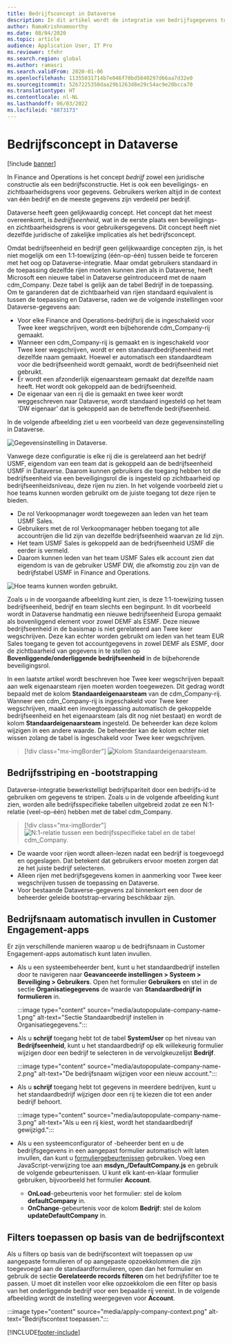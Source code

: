 ```yaml
---
title: Bedrijfsconcept in Dataverse
description: In dit artikel wordt de integratie van bedrijfsgegevens tussen apps voor financiën en bedrijfsactiviteiten en Dataverse beschreven.
author: RamaKrishnamoorthy
ms.date: 08/04/2020
ms.topic: article
audience: Application User, IT Pro
ms.reviewer: tfehr
ms.search.region: global
ms.author: ramasri
ms.search.validFrom: 2020-01-06
ms.openlocfilehash: 11355031714b7e046f70bd5840297d66aa7d32e0
ms.sourcegitcommit: 52b7225350daa29b1263d8e29c54ac9e20bcca70
ms.translationtype: HT
ms.contentlocale: nl-NL
ms.lasthandoff: 06/03/2022
ms.locfileid: "8873173"
---
```

# <a name="company-concept-in-dataverse"></a>Bedrijfsconcept in Dataverse

[!include [banner](../../includes/banner.md)]




In Finance and Operations is het concept *bedrijf* zowel een juridische constructie als een bedrijfsconstructie. Het is ook een beveiligings- en zichtbaarheidsgrens voor gegevens. Gebruikers werken altijd in de context van één bedrijf en de meeste gegevens zijn verdeeld per bedrijf.

Dataverse heeft geen gelijkwaardig concept. Het concept dat het meest overeenkomt, is *bedrijfseenheid*, wat in de eerste plaats een beveiligings- en zichtbaarheidsgrens is voor gebruikersgegevens. Dit concept heeft niet dezelfde juridische of zakelijke implicaties als het bedrijfsconcept.

Omdat bedrijfseenheid en bedrijf geen gelijkwaardige concepten zijn, is het niet mogelijk om een 1:1-toewijzing (één-op-één) tussen beide te forceren met het oog op Dataverse-integratie. Maar omdat gebruikers standaard in de toepassing dezelfde rijen moeten kunnen zien als in Dataverse, heeft Microsoft een nieuwe tabel in Dataverse geïntroduceerd met de naam cdm\_Company. Deze tabel is gelijk aan de tabel Bedrijf in de toepassing. Om te garanderen dat de zichtbaarheid van rijen standaard equivalent is tussen de toepassing en Dataverse, raden we de volgende instellingen voor Dataverse-gegevens aan:

+ Voor elke Finance and Operations-bedrijfsrij die is ingeschakeld voor Twee keer wegschrijven, wordt een bijbehorende cdm\_Company-rij gemaakt.
+ Wanneer een cdm\_Company-rij is gemaakt en is ingeschakeld voor Twee keer wegschrijven, wordt er een standaardbedrijfseenheid met dezelfde naam gemaakt. Hoewel er automatisch een standaardteam voor die bedrijfseenheid wordt gemaakt, wordt de bedrijfseenheid niet gebruikt.
+ Er wordt een afzonderlijk eigenaarsteam gemaakt dat dezelfde naam heeft. Het wordt ook gekoppeld aan de bedrijfseenheid.
+ De eigenaar van een rij die is gemaakt en twee keer wordt weggeschreven naar Dataverse, wordt standaard ingesteld op het team 'DW eigenaar' dat is gekoppeld aan de betreffende bedrijfseenheid.

In de volgende afbeelding ziet u een voorbeeld van deze gegevensinstelling in Dataverse.

![Gegevensinstelling in Dataverse.](media/dual-write-company-1.png)

Vanwege deze configuratie is elke rij die is gerelateerd aan het bedrijf USMF, eigendom van een team dat is gekoppeld aan de bedrijfseenheid USMF in Dataverse. Daarom kunnen gebruikers die toegang hebben tot die bedrijfseenheid via een beveiligingsrol die is ingesteld op zichtbaarheid op bedrijfseenheidsniveau, deze rijen nu zien. In het volgende voorbeeld ziet u hoe teams kunnen worden gebruikt om de juiste toegang tot deze rijen te bieden.

+ De rol Verkoopmanager wordt toegewezen aan leden van het team USMF Sales.
+ Gebruikers met de rol Verkoopmanager hebben toegang tot alle accountrijen die lid zijn van dezelfde bedrijfseenheid waarvan ze lid zijn.
+ Het team USMF Sales is gekoppeld aan de bedrijfseenheid USMF die eerder is vermeld.
+ Daarom kunnen leden van het team USMF Sales elk account zien dat eigendom is van de gebruiker USMF DW, die afkomstig zou zijn van de bedrijfstabel USMF in Finance and Operations.

![Hoe teams kunnen worden gebruikt.](media/dual-write-company-2.png)

Zoals u in de voorgaande afbeelding kunt zien, is deze 1:1-toewijzing tussen bedrijfseenheid, bedrijf en team slechts een beginpunt. In dit voorbeeld wordt in Dataverse handmatig een nieuwe bedrijfseenheid Europa gemaakt als bovenliggend element voor zowel DEMF als ESMF. Deze nieuwe bedrijfseenheid in de basismap is niet gerelateerd aan Twee keer wegschrijven. Deze kan echter worden gebruikt om leden van het team EUR Sales toegang te geven tot accountgegevens in zowel DEMF als ESMF, door de zichtbaarheid van gegevens in te stellen op **Bovenliggende/onderliggende bedrijfseenheid** in de bijbehorende beveiligingsrol.

In een laatste artikel wordt beschreven hoe Twee keer wegschrijven bepaalt aan welk eigenaarsteam rijen moeten worden toegewezen. Dit gedrag wordt bepaald met de kolom **Standaardeigenaarsteam** van de cdm\_Company-rij. Wanneer een cdm\_Company-rij is ingeschakeld voor Twee keer wegschrijven, maakt een invoegtoepassing automatisch de gekoppelde bedrijfseenheid en het eigenaarsteam (als dit nog niet bestaat) en wordt de kolom **Standaardeigenaarsteam** ingesteld. De beheerder kan deze kolom wijzigen in een andere waarde. De beheerder kan de kolom echter niet wissen zolang de tabel is ingeschakeld voor Twee keer wegschrijven.

> [!div class="mx-imgBorder"]
![Kolom Standaardeigenaarsteam.](media/dual-write-default-owning-team.jpg)

## <a name="company-striping-and-bootstrapping"></a>Bedrijfsstriping en -bootstrapping

Dataverse-integratie bewerkstelligt bedrijfspariteit door een bedrijfs-id te gebruiken om gegevens te stripen. Zoals u in de volgende afbeelding kunt zien, worden alle bedrijfsspecifieke tabellen uitgebreid zodat ze een N:1-relatie (veel-op-één) hebben met de tabel cdm\_Company.

> [!div class="mx-imgBorder"]
![N:1-relatie tussen een bedrijfsspecifieke tabel en de tabel cdm_Company.](media/dual-write-bootstrapping.png)

+ De waarde voor rijen wordt alleen-lezen nadat een bedrijf is toegevoegd en opgeslagen. Dat betekent dat gebruikers ervoor moeten zorgen dat ze het juiste bedrijf selecteren.
+ Alleen rijen met bedrijfsgegevens komen in aanmerking voor Twee keer wegschrijven tussen de toepassing en Dataverse.
+ Voor bestaande Dataverse-gegevens zal binnenkort een door de beheerder geleide bootstrap-ervaring beschikbaar zijn.


## <a name="autopopulate-company-name-in-customer-engagement-apps"></a>Bedrijfsnaam automatisch invullen in Customer Engagement-apps

Er zijn verschillende manieren waarop u de bedrijfsnaam in Customer Engagement-apps automatisch kunt laten invullen.

+ Als u een systeembeheerder bent, kunt u het standaardbedrijf instellen door te navigeren naar **Geavanceerde instellingen > Systeem > Beveiliging > Gebruikers**. Open het formulier **Gebruikers** en stel in de sectie **Organisatiegegevens** de waarde van **Standaardbedrijf in formulieren** in.

    :::image type="content" source="media/autopopulate-company-name-1.png" alt-text="Sectie Standaardbedrijf instellen in Organisatiegegevens.":::

+ Als u **schrijf** toegang hebt tot de tabel **SystemUser** op het niveau van **Bedrijfseenheid**, kunt u het standaardbedrijf op elk willekeurig formulier wijzigen door een bedrijf te selecteren in de vervolgkeuzelijst **Bedrijf**.

    :::image type="content" source="media/autopopulate-company-name-2.png" alt-text="De bedrijfsnaam wijzigen voor een nieuw account.":::

+ Als u **schrijf** toegang hebt tot gegevens in meerdere bedrijven, kunt u het standaardbedrijf wijzigen door een rij te kiezen die tot een ander bedrijf behoort.

    :::image type="content" source="media/autopopulate-company-name-3.png" alt-text="Als u een rij kiest, wordt het standaardbedrijf gewijzigd.":::

+ Als u een systeemconfigurator of -beheerder bent en u de bedrijfsgegevens in een aangepast formulier automatisch wilt laten invullen, dan kunt u [formuliergebeurtenissen](/powerapps/developer/model-driven-apps/clientapi/events-forms-grids) gebruiken. Voeg een JavaScript-verwijzing toe aan **msdyn_/DefaultCompany.js** en gebruik de volgende gebeurtenissen. U kunt elk kant-en-klaar formulier gebruiken, bijvoorbeeld het formulier **Account**.

    + **OnLoad**-gebeurtenis voor het formulier: stel de kolom **defaultCompany** in.
    + **OnChange**-gebeurtenis voor de kolom **Bedrijf**: stel de kolom **updateDefaultCompany** in.

## <a name="apply-filtering-based-on-the-company-context"></a>Filters toepassen op basis van de bedrijfscontext

Als u filters op basis van de bedrijfscontext wilt toepassen op uw aangepaste formulieren of op aangepaste opzoekkolommen die zijn toegevoegd aan de standaardformulieren, open dan het formulier en gebruik de sectie **Gerelateerde records filteren** om het bedrijfsfilter toe te passen. U moet dit instellen voor elke opzoekkolom die een filter op basis van het onderliggende bedrijf voor een bepaalde rij vereist. In de volgende afbeelding wordt de instelling weergegeven voor **Account**.

:::image type="content" source="media/apply-company-context.png" alt-text="Bedrijfscontext toepassen.":::



[!INCLUDE[footer-include](../../../../includes/footer-banner.md)]
